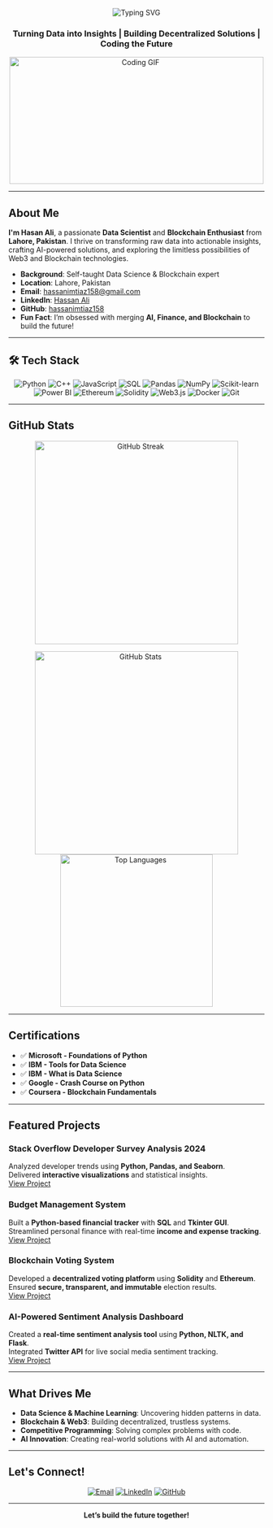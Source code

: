 <p align="center">
  <img src="https://readme-typing-svg.herokuapp.com?font=Fira+Code&size=28&pause=1000&color=00FF99&center=true&vCenter=true&width=500&lines=Hi,+I'm+Hasan+Ali!;Data+Scientist+;Blockchain+Innovator+;Python+Wizard+" alt="Typing SVG" />
</p>

<h3 align="center">Turning Data into Insights | Building Decentralized Solutions | Coding the Future</h3>

<p align="center">
  <img src="https://media.giphy.com/media/L1R1tvI9svkIWwpVYr/giphy.gif" width="500" height="250" alt="Coding GIF"/>
</p>

---

##  About Me

 **I'm Hasan Ali**, a passionate **Data Scientist** and **Blockchain Enthusiast** from **Lahore, Pakistan**. I thrive on transforming raw data into actionable insights, crafting AI-powered solutions, and exploring the limitless possibilities of Web3 and Blockchain technologies.

-  **Background**: Self-taught Data Science & Blockchain expert  
-  **Location**: Lahore, Pakistan  
-  **Email**: [hassanimtiaz158@gmail.com](mailto:hassanimtiaz158@gmail.com)  
-  **LinkedIn**: [Hassan Ali](https://www.linkedin.com/in/hassan-ali-61580629a)  
-  **GitHub**: [hassanimtiaz158](https://github.com/hassanimtiaz158)  
-  **Fun Fact**: I’m obsessed with merging **AI, Finance, and Blockchain** to build the future!  

---

## 🛠 Tech Stack

<p align="center">
  <img src="https://img.shields.io/badge/Python-3776AB?style=flat-square&logo=python&logoColor=white" alt="Python"/>
  <img src="https://img.shields.io/badge/C++-00599C?style=flat-square&logo=c%2B%2B&logoColor=white" alt="C++"/>
  <img src="https://img.shields.io/badge/JavaScript-F7DF1E?style=flat-square&logo=javascript&logoColor=black" alt="JavaScript"/>
  <img src="https://img.shields.io/badge/SQL-4479A1?style=flat-square&logo=postgresql&logoColor=white" alt="SQL"/>
  <img src="https://img.shields.io/badge/Pandas-150458?style=flat-square&logo=pandas&logoColor=white" alt="Pandas"/>
  <img src="https://img.shields.io/badge/NumPy-013243?style=flat-square&logo=numpy&logoColor=white" alt="NumPy"/>
  <img src="https://img.shields.io/badge/Scikit--learn-F7931E?style=flat-square&logo=scikit-learn&logoColor=white" alt="Scikit-learn"/>
  <img src="https://img.shields.io/badge/Power%20BI-F2C811?style=flat-square&logo=powerbi&logoColor=black" alt="Power BI"/>
  <img src="https://img.shields.io/badge/Ethereum-3C3C3D?style=flat-square&logo=ethereum&logoColor=white" alt="Ethereum"/>
  <img src="https://img.shields.io/badge/Solidity-363636?style=flat-square&logo=solidity&logoColor=white" alt="Solidity"/>
  <img src="https://img.shields.io/badge/Web3.js-F16822?style=flat-square&logo=web3dotjs&logoColor=white" alt="Web3.js"/>
  <img src="https://img.shields.io/badge/Docker-2496ED?style=flat-square&logo=docker&logoColor=white" alt="Docker"/>
  <img src="https://img.shields.io/badge/Git-F05032?style=flat-square&logo=git&logoColor=white" alt="Git"/>
</p>

---

##  GitHub Stats

<p align="center">
  <img src="https://github-readme-streak-stats.herokuapp.com/?user=hassanimtiaz158&theme=dracula&hide_border=true" alt="GitHub Streak" width="400"/>
</p>
<p align="center">
  <img src="https://github-readme-stats.vercel.app/api?username=hassanimtiaz158&show_icons=true&theme=dracula&hide_border=true" alt="GitHub Stats" width="400"/>
  <img src="https://github-readme-stats.vercel.app/api/top-langs/?username=hassanimtiaz158&layout=compact&theme=dracula&hide_border=true" alt="Top Languages" width="300"/>
</p>

---

##  Certifications

- ✅ **Microsoft - Foundations of Python**  
- ✅ **IBM - Tools for Data Science**  
- ✅ **IBM - What is Data Science**  
- ✅ **Google - Crash Course on Python**  
- ✅ **Coursera - Blockchain Fundamentals**  

---

##  Featured Projects

###  **Stack Overflow Developer Survey Analysis 2024**  
 Analyzed developer trends using **Python, Pandas, and Seaborn**.  
 Delivered **interactive visualizations** and statistical insights.  
 [View Project](https://github.com/hassanimtiaz158/stack-overflow-analysis)  

###  **Budget Management System**  
 Built a **Python-based financial tracker** with **SQL** and **Tkinter GUI**.  
 Streamlined personal finance with real-time **income and expense tracking**.  
 [View Project](https://github.com/hassanimtiaz158/budget-management-system)  

###  **Blockchain Voting System**  
 Developed a **decentralized voting platform** using **Solidity** and **Ethereum**.  
 Ensured **secure, transparent, and immutable** election results.  
 [View Project](https://github.com/hassanimtiaz158/blockchain-voting-system)  

###  **AI-Powered Sentiment Analysis Dashboard**  
 Created a **real-time sentiment analysis tool** using **Python, NLTK, and Flask**.  
 Integrated **Twitter API** for live social media sentiment tracking.  
 [View Project](https://github.com/hassanimtiaz158/sentiment-analysis-dashboard)  

---

##  What Drives Me

-  **Data Science & Machine Learning**: Uncovering hidden patterns in data.  
-  **Blockchain & Web3**: Building decentralized, trustless systems.  
-  **Competitive Programming**: Solving complex problems with code.  
-  **AI Innovation**: Creating real-world solutions with AI and automation.  

---

##  Let's Connect!

<p align="center">
  <a href="mailto:hassanimtiaz158@gmail.com"><img src="https://img.shields.io/badge/Email-hassanimtiaz158@gmail.com-red?style=flat-square&logo=gmail&logoColor=white" alt="Email"/></a>
  <a href="https://www.linkedin.com/in/hassan-ali-61580629a"><img src="https://img.shields.io/badge/LinkedIn-Connect-0A66C2?style=flat-square&logo=linkedin&logoColor=white" alt="LinkedIn"/></a>
  <a href="https://github.com/hassanimtiaz158"><img src="https://img.shields.io/badge/GitHub-Follow-181717?style=flat-square&logo=github&logoColor=white" alt="GitHub"/></a>
</p>

---

<p align="center">
  <b>Let’s build the future together! </b>
</p>
